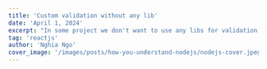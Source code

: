 ```yaml
---
title: 'Custom validation without any lib'
date: 'April 1, 2024'
excerpt: "In some project we don't want to use any libs for validation, but we still want to have a good validation system"
tag: 'reactjs'
author: 'Nghia Ngo'
cover_image: '/images/posts/how-you-understand-nodejs/nodejs-cover.jpeg'
---
```

